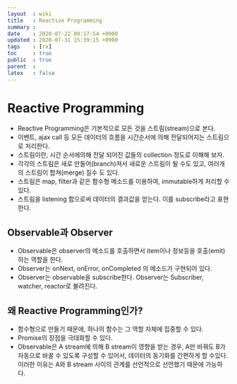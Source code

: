 ```yaml
---
layout  : wiki
title   : Reactive Programming 
summary : 
date    : 2020-07-22 00:17:54 +0900
updated : 2020-07-31 15:39:15 +0900
tags    : [rx]
toc     : true
public  : true
parent  : 
latex   : false
---
```


# Reactive Programming

* Reactive Programming은 기본적으로 모든 것을 스트림(stream)으로 본다.
* 이벤트, ajax call 등 모든 데이터의 흐름을 시간순서에 의해 전달되어지는 스트림으로 처리한다.
* 스트림이란, 시간 순서에의해 전달 되어진 값들의 collection 정도로 이해해 보자.
* 각각의 스트림은 새로 만들어(branch)져서 새로운 스트림이 될 수도 있고, 여러개의 스트림이 합쳐(merge) 질수 도 있다.
* 스트림은 map, filter과 같은 함수형 메소드를 이용하여, immutable하게 처리할 수 있다.
* 스트림을 listening 함으로써 데이터의 결과값을 얻는다. 이를 subscribe라고 표현한다.

## Observable과 Observer

* Observable은 observer의 메소드를 호출하면서 item이나 정보등을 호출(emit)하는 역할을 한다.
* Observer는 onNext, onError, onCompleted 의 메소드가 구현되어 있다.
* Observer는 observable을 subscribe한다. Observer는 Subscriber, watcher, reactor로 불려진다.

## 왜 Reactive Programming인가?

* 함수형으로 만들기 때문에, 하나의 함수는 그 역할 자체에 집중할 수 있다.
* Promise의 장점을 극대화할 수 있다.
* Observable은 A stream에 의해 B stream이 영향을 받는 경우, A만 바꿔도 B가 자동으로 바꿀 수 있도록 구성할 수 있어서, 데이터의 동기화를 간편하게 할 수있다. 이러한 이유는 A와 B stream 사이의 관계를 선언적으로 선언했기 때문에 가능하다.
